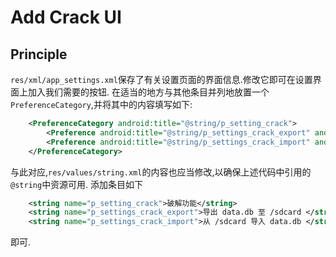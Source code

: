# Add Crack UI

## Principle

`res/xml/app_settings.xml`保存了有关设置页面的界面信息.修改它即可在设置界面上加入我们需要的按钮.
在适当的地方与其他条目并列地放置一个`PreferenceCategory`,并将其中的内容填写如下:

```xml
    <PreferenceCategory android:title="@string/p_setting_crack">
        <Preference android:title="@string/p_settings_crack_export" android:key="pref_export_db">
        <Preference android:title="@string/p_settings_crack_import" android:key="pref_import_db">
    </PreferenceCategory>
```

与此对应,`res/values/string.xml`的内容也应当修改,以确保上述代码中引用的`@string`中资源可用.
添加条目如下

```xml
    <string name="p_setting_crack">破解功能</string>
    <string name="p_settings_crack_export">导出 data.db 至 /sdcard </string>
    <string name="p_settings_crack_import">从 /sdcard 导入 data.db </string>
```

即可.